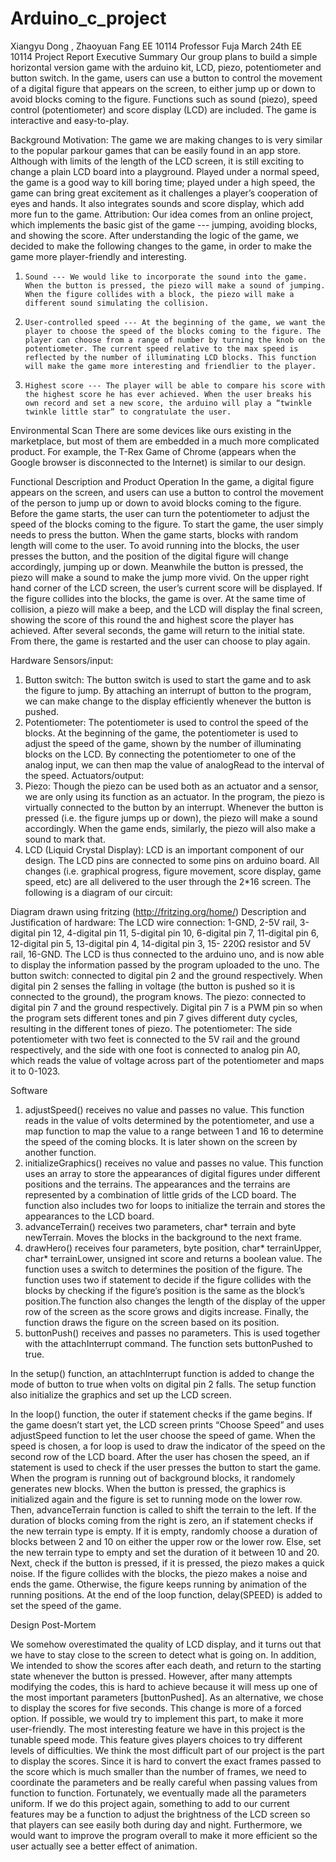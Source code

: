 # Arduino_c_project
Xiangyu Dong , Zhaoyuan Fang
EE 10114
Professor Fuja
March 24th
EE 10114 Project Report
Executive Summary
Our group plans to build a simple horizontal version game with the arduino kit, LCD, piezo, potentiometer and button switch. In the game, users can use a button to control the movement of a digital figure that appears on the screen, to either jump up or down to avoid blocks coming to the figure. Functions such as sound (piezo), speed control (potentiometer) and score display (LCD) are included. The game is interactive and easy-to-play. 
 
Background
Motivation:
The game we are making changes to is very similar to the popular parkour games that can be easily found in an app store. Although with limits of the length of the LCD screen, it is still exciting to change a plain LCD board into a playground. Played under a normal speed, the game is a good way to kill boring time; played under a high speed, the game can bring great excitement as it challenges a player’s cooperation of eyes and hands. It also integrates sounds and score display, which add more fun to the game.
Attribution:
Our idea comes from an online project, which implements the basic gist of the game --- jumping, avoiding blocks, and showing the score. After understanding the logic of the game, we decided to make the following changes to the game, in order to make the game more player-friendly and interesting.
1.     Sound --- We would like to incorporate the sound into the game. When the button is pressed, the piezo will make a sound of jumping. When the figure collides with a block, the piezo will make a different sound simulating the collision.
2.     User-controlled speed --- At the beginning of the game, we want the player to choose the speed of the blocks coming to the figure. The player can choose from a range of number by turning the knob on the potentiometer. The current speed relative to the max speed is reflected by the number of illuminating LCD blocks. This function will make the game more interesting and friendlier to the player.
3.     Highest score --- The player will be able to compare his score with the highest score he has ever achieved. When the user breaks his own record and set a new score, the arduino will play a “twinkle twinkle little star” to congratulate the user.
Environmental Scan
There are some devices like ours existing in the marketplace, but most of them are embedded in a much more complicated product. For example, the T-Rex Game of Chrome (appears when the Google browser is disconnected to the Internet) is similar to our design.
 
Functional Description and Product Operation
In the game, a digital figure appears on the screen, and users can use a button to control the movement of the person to jump up or down to avoid blocks coming to the figure. Before the game starts, the user can turn the potentiometer to adjust the speed of the blocks coming to the figure. To start the game, the user simply needs to press the button. When the game starts, blocks with random length will come to the user. To avoid running into the blocks, the user presses the button, and the position of the digital figure will change accordingly, jumping up or down. Meanwhile the button is pressed, the piezo will make a sound to make the jump more vivid. On the upper right hand corner of the LCD screen, the user’s current score will be displayed. If the figure collides into the blocks, the game is over. At the same time of collision, a piezo will make a beep, and the LCD will display the final screen, showing the score of this round the and highest score the player has achieved. After several seconds, the game will return to the initial state. From there, the game is restarted and the user can choose  to play again. 
 
Hardware
Sensors/input:
1. Button switch: The button switch is used to start the game and to ask the figure to jump. By attaching an interrupt of button to the program, we can make change to the display efficiently whenever the button is pushed. 
2. Potentiometer: The potentiometer is used to control the speed of the blocks. At the beginning of the game, the potentiometer is used to adjust the speed of the game, shown by the number of illuminating blocks on the LCD. By connecting the potentiometer to one of the analog input, we can then map the value of analogRead to the interval of the speed. 
Actuators/output:
1. Piezo: Though the piezo can be used both as an actuator and a sensor, we are only using its function as an actuator. In the program, the piezo is virtually connected to the button by an interrupt. Whenever the button is pressed (i.e. the figure jumps up or down), the piezo will make a sound accordingly. When the game ends, similarly, the piezo will also make a sound to mark that.
2. LCD (Liquid Crystal Display): LCD is an important component of our design. The LCD pins are connected to some pins on arduino board. All changes (i.e. graphical progress, figure movement, score display, game speed, etc) are all delivered to the user through the 2*16 screen.
The following is a diagram of our circuit:

Diagram drawn using fritzing (http://fritzing.org/home/) 
Description and Justification of hardware:
The LCD wire connection: 1-GND, 2-5V rail, 3-digital pin 12, 4-digital pin 11, 5-digital pin 10, 6-digital pin 7, 11-digital pin 6, 12-digital pin 5, 13-digital pin 4, 14-digital pin 3, 15- 220Ω resistor and 5V rail, 16-GND. The LCD is thus connected to the arduino uno, and is now able to display the information passed by the program uploaded to the uno.
The button switch: connected to digital pin 2 and the ground respectively. When digital pin 2 senses the falling in voltage (the button is pushed so it is connected to the ground), the program knows.
The piezo: connected to digital pin 7 and the ground respectively. Digital pin 7 is a PWM pin so when the program sets different tones and pin 7 gives different duty cycles, resulting in the different tones of piezo.
The potentiometer: The side potentiometer with two feet is connected to the 5V rail and the ground respectively, and the side with one foot is connected to analog pin A0, which reads the value of voltage across part of the potentiometer and maps it to 0-1023.
 
Software
1. adjustSpeed() receives no value and passes no value. This function reads in the value of volts determined by the potentiometer, and use a map function to map the value to a range between 1 and 16  to determine the speed of the coming blocks. It is later shown on the screen by another function. 
2. initializeGraphics() receives no value and passes no value. This function uses an array to store the appearances of digital figures under different positions and the terrains. The appearances and the terrains are represented by a combination of little grids of the LCD board. The function also includes two for loops to initialize the terrain and stores the appearances to the LCD board. 
3. advanceTerrain() receives two parameters, char* terrain and byte newTerrain. Moves the blocks in the background to the next frame.
4. drawHero() receives four parameters, byte position, char* terrainUpper, char* terrainLower, unsigned int score and returns a boolean value. The function uses a switch to determines the position of the figure. The function uses two if statement to decide if the figure collides with the blocks by checking if the figure’s position is the same as the block’s position.The function also changes the length of the display of the upper row of the screen as the score grows and digits increase. Finally, the function draws the figure on the screen based on its position.
5. buttonPush() receives and passes no parameters. This is used together with the attachInterrupt command. The function sets buttonPushed to true.
 
In the setup() function, an attachInterrupt function is added to change the mode of button to true when volts on digital pin 2 falls. The setup function also initialize the graphics and set up the LCD screen.
 
In the loop() function, the outer if statement checks if the game begins. If the game doesn’t start yet, the LCD screen prints “Choose Speed” and uses adjustSpeed function to let the user choose the speed of game. When the speed is chosen, a for loop is used to draw the indicator of the speed on the second row of the LCD board. After the user has chosen the speed, an if statement is used to check if the user presses the button to start the game. When the program is running out of background blocks, it randomely generates new blocks. When the button is pressed, the graphics is initialized again and the figure is set to running mode on the lower row. Then, advanceTerrain function is called to shift the terrain to the left. If the duration of blocks coming from the right is zero, an if statement checks if the new terrain type is empty. If it is empty, randomly choose a duration of blocks between 2 and 10 on either the upper row or the lower row. Else, set the new terrain type to empty and set the duration of it between 10 and 20. Next, check if the button is pressed, if it is pressed, the piezo makes a quick noise. If the figure collides with the blocks, the piezo makes a noise and ends the game. Otherwise, the figure keeps running by animation of the running positions. At the end of the loop function, delay(SPEED) is added to set the speed of the game.

 
 
Design Post-Mortem

We somehow overestimated the quality of LCD display, and it turns out that we have to stay close to the screen to detect what is going on. In addition, We intended to show the scores after each death, and return to the starting state whenever the button is pressed. However, after many attempts modifying the codes, this is hard to achieve because it will mess up one of the most important parameters [buttonPushed]. As an alternative, we chose to display the scores for five seconds. This change is more of a forced option. If possible, we would try to implement this part, to make it more user-friendly. 
The most interesting feature we have in this project is the tunable speed mode. This feature gives players choices to try different levels of difficulties. 
We think the most difficult part of our project is the part to display the scores. Since it is hard to convert the exact frames passed to the score which is much smaller than the number of frames, we need to coordinate the parameters and be really careful when passing values from function to function. Fortunately, we eventually made all the parameters uniform.
If we do this project again, something to add to our current features may be a function to adjust the brightness of the LCD screen so that players can see easily both during day and night. Furthermore, we would want to improve the program overall to make it more efficient so the user actually see a better effect of animation.
